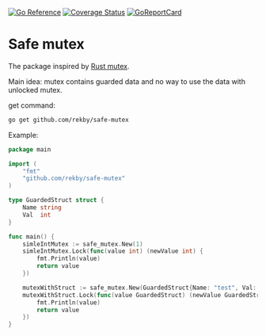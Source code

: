 [![Go Reference](https://pkg.go.dev/badge/github.com/rekby/safe-mutex.svg)](https://pkg.go.dev/github.com/rekby/safe-mutex)
[![Coverage Status](https://coveralls.io/repos/github/rekby/safe-mutex/badge.svg?branch=master)](https://coveralls.io/github/rekby/safe-mutex?branch=master)
[![GoReportCard](https://goreportcard.com/badge/github.com/rekby/safe-mutex)](https://goreportcard.com/report/github.com/rekby/safe-mutex)

# Safe mutex

The package inspired by [Rust mutex](https://doc.rust-lang.org/std/sync/struct.Mutex.html). 

Main idea: mutex contains guarded data and no way to use the data with unlocked mutex.

get command:
```bash
go get github.com/rekby/safe-mutex
```

Example:
```go
package main

import (
	"fmt"
	"github.com/rekby/safe-mutex"
)

type GuardedStruct struct {
	Name string
	Val  int
}

func main() {
	simleIntMutex := safe_mutex.New(1)
	simleIntMutex.Lock(func(value int) (newValue int) {
		fmt.Println(value)
		return value
	})

	mutexWithStruct := safe_mutex.New(GuardedStruct{Name: "test", Val: 1})
	mutexWithStruct.Lock(func(value GuardedStruct) (newValue GuardedStruct) {
		fmt.Println(value)
		return value
	})
}
```